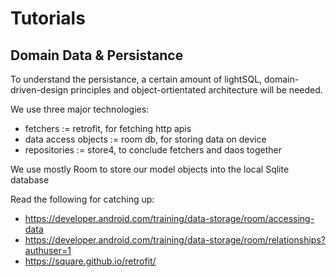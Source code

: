 # Tutorials

## Domain Data & Persistance

To understand the persistance, a certain amount of lightSQL, domain-driven-design principles and object-ortientated
architecture will be needed.

We use three major technologies:
- fetchers := retrofit, for fetching http apis
- data access objects := room db, for storing data on device
- repositories := store4, to conclude fetchers and daos together

We use mostly Room to store our model objects into the local Sqlite database

Read the following for catching up:

- https://developer.android.com/training/data-storage/room/accessing-data
- https://developer.android.com/training/data-storage/room/relationships?authuser=1
- https://square.github.io/retrofit/

